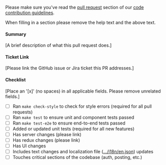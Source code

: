 Please make sure you've read the [pull request](http://docs.mattermost.com/developer/contribution-guide.html#preparing-a-pull-request) section of our [code contribution guidelines](http://docs.mattermost.com/developer/contribution-guide.html).

When filling in a section please remove the help text and the above text.

#### Summary
[A brief description of what this pull request does.]

#### Ticket Link
[Please link the GitHub issue or Jira ticket this PR addresses.]

#### Checklist
[Place an '[x]' (no spaces) in all applicable fields. Please remove unrelated fields.]
- [ ] Ran `make check-style` to check for style errors (required for all pull requests)
- [ ] Ran `make test` to ensure unit and component tests passed
- [ ] Ran `make test-e2e` to ensure end-to-end tests passed
- [ ] Added or updated unit tests (required for all new features)
- [ ] Has server changes (please link)
- [ ] Has redux changes (please link)
- [ ] Has UI changes
- [ ] Includes text changes and localization file ([.../i18n/en.json](https://github.com/mattermost/mattermost-webapp/blob/master/i18n/en.json)) updates
- [ ] Touches critical sections of the codebase (auth, posting, etc.)
